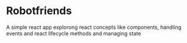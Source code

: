 # Robotfriends
A simple react app explorong react concepts like components, handling events and react lifecycle methods and managing state
